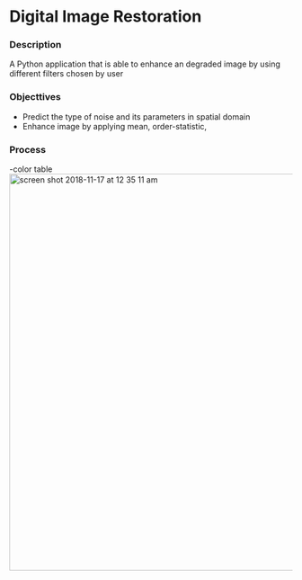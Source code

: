 # Digital Image Restoration
### Description
A Python application that is able to enhance an degraded image by using different filters chosen by user
### Objecttives
- Predict the type of noise and its parameters in spatial domain
- Enhance image by applying mean, order-statistic, 
### Process 
-color table 
<img width="706" alt="screen shot 2018-11-17 at 12 35 11 am" src="https://user-images.githubusercontent.com/42792976/48658049-c4f39f00-ea00-11e8-8aca-b333172847c8.png">